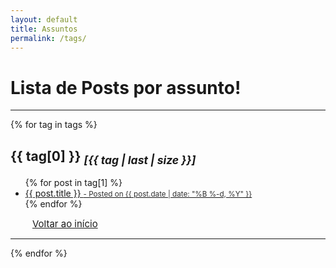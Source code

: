 ```yaml
---
layout: default
title: Assuntos
permalink: /tags/
---
```

# Lista de Posts por assunto!
<!-- I follow the file from cloudoftags file of my github(https://github.com/hyunyoung2/hyunyoung2.github.io/blob/master/cloudoftags.html)-->
<!-- this code from https://github.com/codinfox/codinfox-lanyon/blob/dev/blog/categories.html-->
  <div class="page"> 
  <!-- 
     <ul class="taxonomy__index">
    {% assign tags = site.tags | sort %}
    {% for tag in tags %}
      <h4><a href="#{{ tag[0] | slugify }}">
        <strong>{{ tag[0] }} </strong><span class="taxonomy__count">({{ tag | last | size }})</span>
    </a>  </h4>
    {% endfor %}
    </ul>
    -->
 <!--  </div>-->
  <hr/> <!-- margin-top and margin-bottom in main.css -->
  <!-- <div class="post-preview">--> <!--post-preview -->
    {% for tag in tags %} <!-- style="padding-top: 70px;" is used to deal with nav-custom bar -->
      <h2 id="{{ tag[0] | slugify }}"> {{ tag[0] }}  <i><sub>[{{ tag | last | size }}]</sub></i></h2> <!-- I added new class -->
      <ul> <!-- post-subtitle -->
        {% for post in tag[1] %}
          <a href="{{ site.baseurl }}{{ post.url }}">
        <li>
          {{ post.title }}
        <small class="post-meta" style="color: #313131;"> - Posted on {{ post.date | date: "%B %-d, %Y" }}</small>
        </li>
        </a>
        {% endfor %}
      </ul>
        <a href="#top" class="btn btn-default" style="font-size: 15px; padding: 0px 5px; margin-left: 30px">
          <span class="fa fa-refresh" aria-hidden="true"></span> Voltar ao início
        </a> 
        <hr/>
    {% endfor %}
  </div>